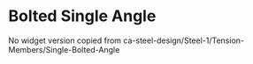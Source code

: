  # Bolted Single Angle
 
 No widget version copied from ca-steel-design/Steel-1/Tension-Members/Single-Bolted-Angle
